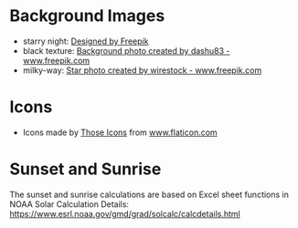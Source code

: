 # Background Images
- starry night: <a href="http://www.freepik.com">Designed by Freepik</a>
- black texture: <a href="https://www.freepik.com/photos/background">Background photo created by dashu83 - www.freepik.com</a>
- milky-way: <a href='https://www.freepik.com/photos/star'>Star photo created by wirestock - www.freepik.com</a>

# Icons
- Icons made by <a href="https://www.flaticon.com/authors/those-icons" title="Those Icons">Those Icons</a> from <a href="https://www.flaticon.com/" title="Flaticon"> www.flaticon.com</a>

# Sunset and Sunrise
The sunset and sunrise calculations are based on Excel sheet functions in NOAA
Solar Calculation Details: https://www.esrl.noaa.gov/gmd/grad/solcalc/calcdetails.html
